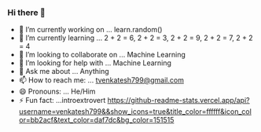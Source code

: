 ### Hi there 👋


- 🔭 I’m currently working on ... learn.random()
- 🌱 I’m currently learning ... 2 + 2 = 6, 2 + 2 = 3, 2 + 2 = 9, 2 + 2 = 7, 2 + 2  = 4
- 👯 I’m looking to collaborate on ... Machine Learning
- 🤔 I’m looking for help with ... Machine Learning
- 💬 Ask me about ... Anything
- 📫 How to reach me: ... tvenkatesh799@gmail.com
- 😄 Pronouns: ... He/Him
- ⚡ Fun fact: ...introextrovert
https://github-readme-stats.vercel.app/api?username=venkatesh799&&show_icons=true&title_color=ffffff&icon_color=bb2acf&text_color=daf7dc&bg_color=151515
